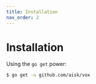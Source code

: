 ```yaml
---
title: Installation
nav_order: 2
---
```


# Installation

Using the `go get` power:

```sh
$ go get -u github.com/aisk/vox
```
